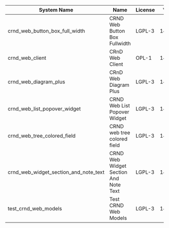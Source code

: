 | System Name | Name | License | Version | Summary | Price |
|---|---|---|---|---|---|
| crnd_web_button_box_full_width | CRND Web Button Box Fullwidth | LGPL-3 | 14.0.0.1.1 | Button_box at the top of the form |  |
| crnd_web_client | CRnD Web Client | OPL-1 | 14.0.1.1.1 | Web Client Extention |  |
| crnd_web_diagram_plus | CRnD Web Diagram Plus | LGPL-3 | 14.0.0.3.1 | Odoo Web Diagram view by CRnD. |  |
| crnd_web_list_popover_widget | CRND Web List Popover Widget | LGPL-3 | 14.0.0.4.2 | Tooltips message for text fields on tree view. |  |
| crnd_web_tree_colored_field | CRND web tree colored field | LGPL-3 | 14.0.0.2.0 |  |  |
| crnd_web_widget_section_and_note_text | CRND Web Widget Section And Note Text | LGPL-3 | 14.0.0.0.1 | Makes the standard section_and_note_text widget compatible with CRND Web List Popover Widget. |  |
| test_crnd_web_models | Test CRND Web Models | LGPL-3 | 14.0.0.2.0 | Module for testing web addons. |  |
